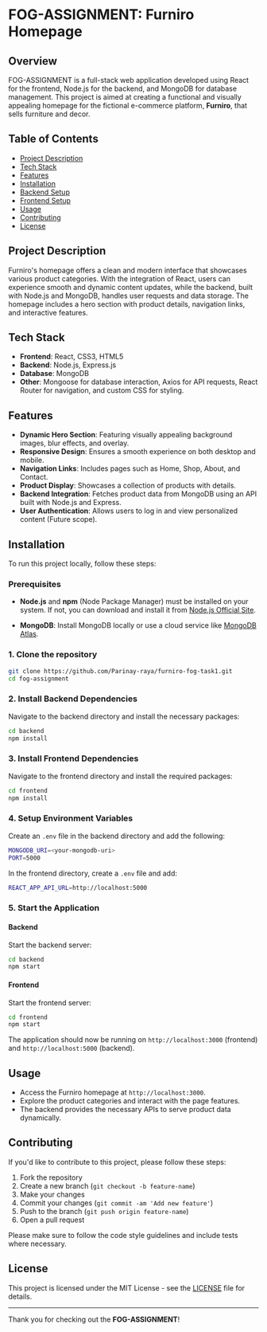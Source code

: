 # FOG-ASSIGNMENT: Furniro Homepage

## Overview

FOG-ASSIGNMENT is a full-stack web application developed using React for the frontend, Node.js for the backend, and MongoDB for database management. This project is aimed at creating a functional and visually appealing homepage for the fictional e-commerce platform, **Furniro**, that sells furniture and decor.

## Table of Contents

- [Project Description](#project-description)
- [Tech Stack](#tech-stack)
- [Features](#features)
- [Installation](#installation)
- [Backend Setup](#backend-setup)
- [Frontend Setup](#frontend-setup)
- [Usage](#usage)
- [Contributing](#contributing)
- [License](#license)

## Project Description

Furniro's homepage offers a clean and modern interface that showcases various product categories. With the integration of React, users can experience smooth and dynamic content updates, while the backend, built with Node.js and MongoDB, handles user requests and data storage. The homepage includes a hero section with product details, navigation links, and interactive features.

## Tech Stack

- **Frontend**: React, CSS3, HTML5
- **Backend**: Node.js, Express.js
- **Database**: MongoDB
- **Other**: Mongoose for database interaction, Axios for API requests, React Router for navigation, and custom CSS for styling.

## Features

- **Dynamic Hero Section**: Featuring visually appealing background images, blur effects, and overlay.
- **Responsive Design**: Ensures a smooth experience on both desktop and mobile.
- **Navigation Links**: Includes pages such as Home, Shop, About, and Contact.
- **Product Display**: Showcases a collection of products with details.
- **Backend Integration**: Fetches product data from MongoDB using an API built with Node.js and Express.
- **User Authentication**: Allows users to log in and view personalized content (Future scope).

## Installation

To run this project locally, follow these steps:

### Prerequisites

- **Node.js** and **npm** (Node Package Manager) must be installed on your system. If not, you can download and install it from [Node.js Official Site](https://nodejs.org/).

- **MongoDB**: Install MongoDB locally or use a cloud service like [MongoDB Atlas](https://www.mongodb.com/cloud/atlas).

### 1. Clone the repository

```bash
git clone https://github.com/Parinay-raya/furniro-fog-task1.git
cd fog-assignment
```

### 2. Install Backend Dependencies

Navigate to the backend directory and install the necessary packages:

```bash
cd backend
npm install
```

### 3. Install Frontend Dependencies

Navigate to the frontend directory and install the required packages:

```bash
cd frontend
npm install
```

### 4. Setup Environment Variables

Create an `.env` file in the backend directory and add the following:

```bash
MONGODB_URI=<your-mongodb-uri>
PORT=5000
```

In the frontend directory, create a `.env` file and add:

```bash
REACT_APP_API_URL=http://localhost:5000
```

### 5. Start the Application

#### Backend

Start the backend server:

```bash
cd backend
npm start
```

#### Frontend

Start the frontend server:

```bash
cd frontend
npm start
```

The application should now be running on `http://localhost:3000` (frontend) and `http://localhost:5000` (backend).

## Usage

- Access the Furniro homepage at `http://localhost:3000`.
- Explore the product categories and interact with the page features.
- The backend provides the necessary APIs to serve product data dynamically.

## Contributing

If you'd like to contribute to this project, please follow these steps:

1. Fork the repository
2. Create a new branch (`git checkout -b feature-name`)
3. Make your changes
4. Commit your changes (`git commit -am 'Add new feature'`)
5. Push to the branch (`git push origin feature-name`)
6. Open a pull request

Please make sure to follow the code style guidelines and include tests where necessary.

## License

This project is licensed under the MIT License - see the [LICENSE](LICENSE) file for details.

---

Thank you for checking out the **FOG-ASSIGNMENT**!
